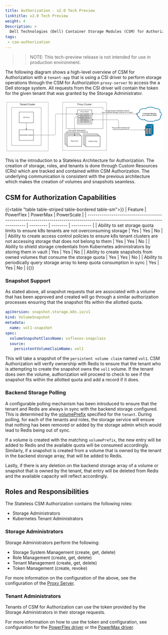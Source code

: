 ```yaml
---
title: Authorization - v2.0 Tech Preview
linktitle: v2.0 Tech Preview
weight: 4
Description: >
  Dell Technologies (Dell) Container Storage Modules (CSM) for Authorization v2.0 Tech Preview.
tags:
 - csm-authorization
---
```


>> NOTE: This tech-preview release is not intended for use in production environment.

The following diagram shows a high-level overview of CSM for Authorization with a `tenant-app` that is using a CSI driver to perform storage operations through the CSM for Authorization `proxy-server` to access the a Dell storage system. All requests from the CSI driver will contain the token for the given tenant that was granted by the Storage Administrator.

![Alt text](image.png)

This is the introduction to a Stateless Architecture for Authorization. The creation of storage, roles, and tenants is done through Custom Resources (CRs) which are tracked and contained within CSM Authorization. The underlying communication is consistent with the previous architecture which makes the creation of volumes and snapshots seamless.

## CSM for Authorization Capabilities
{{<table "table table-striped table-bordered table-sm">}}
| Feature                                                                                                                        | PowerFlex | PowerMax | PowerScale |
| -----------------------------------------------------------------------------------------------------------------------------  | --------- | -------- | ---------- |
| Ability to set storage quota limits to ensure k8s tenants are not overconsuming storage                                        | Yes       | Yes      | No         |
| Ability to create access control policies to ensure k8s tenant clusters are not accessing storage that does not belong to them | Yes       | Yes      | No         |
| Ability to shield storage credentials from Kubernetes administrators by storing them in vault                                  | Yes       | Yes      | No         |
| Ability to create snapshots from owned volumes that consume the storage quota                                                  | Yes       | Yes      | No         |
| Ability to periodically query storage array to keep quota consumption in sync                                                  | Yes       | Yes      | No         |
{{</table>}}

### Snapshot Support

As stated above, all snapshot requests that are associated with a volume that has been approved and created will go through a similar authorization processes ensuring that the snapshot fits within the allotted quota.

```yaml
apiVersion: snapshot.storage.k8s.io/v1
kind: VolumeSnapshot
metadata:
  name: vol1-snapshot
spec:
  volumeSnapshotClassName: vxflexos-snapclass
  source:
    persistentVolumeClaimName: vol1
```

This will take a snapshot of the `persistent volume claim` named `vol1`. CSM Authorization will verify ownership with Redis to ensure that the tenant who is attempting to create the snapshot owns the `vol1` volume. If the tenant does own the volume, authorization will proceed to check to see if the snapshot fits within the allotted quota and add a record if it does.

### Backend Storage Polling

A configurable polling mechanism has been introduced to ensure that the tenant and Redis are always in sync with the backend storage configured. This is determined by the [volumePrefix](configuration/proxy-server/#configuring-tenants) specified for the `tenant`. During polling, for each of the tenants and roles, the storage service will ensure that nothing has been removed or added by the storage admin which would lead to Redis being out of sync.

If a volume is created with the matching `volumePrefix`, the new entry will be added to Redis and the available quota will be consumed accordingly. Similarly, if a snapshot is created from a volume that is owned by the tenant in the backend storage array, that will be added to Redis.

Lastly, if there is any deletion on the backend storage array of a volume or snapshot that is owned by the tenant, that entry will be deleted from Redis and the available capacity will reflect accordingly.

## Roles and Responsibilities

The Stateless CSM Authorization contains the following roles:
- Storage Administrators
- Kubernetes Tenant Administrators

### Storage Administrators

Storage Administrators perform the following:

- Storage System Management (create, get, delete)
- Role Management (create, get, delete)
- Tenant Management (create, get, delete)
- Token Management (create, revoke)

For more information on the configuration of the above, see the configuration of the [Proxy Server](../v2.0-tech-preview/configuration/proxy-server/#configuring-storage).

### Tenant Administrators

Tenants of CSM for Authorization can use the token provided by the Storage Administrators in their storage requests.

For more information on how to use the token and configuration, see configuration for the [PowerFlex driver](../v2.0-tech-preview/configuration/powerflex) or the [PowerMax driver](../v2.0-tech-preview/configuration/powermax).